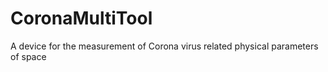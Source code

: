 # CoronaMultiTool
A device for the measurement of Corona virus related physical parameters of space
